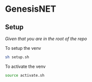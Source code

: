 # GenesisNET

## Setup
*Given that you are in the root of the repo*

To setup the venv
```bash
sh setup.sh
```

To activate the venv
```bash
source activate.sh
```

